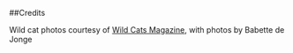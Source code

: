 ##Credits

Wild cat photos courtesy of [Wild Cats Magazine](http://wildcatsmagazine.nl/known-species-wild-cats/), with photos by Babette de Jonge